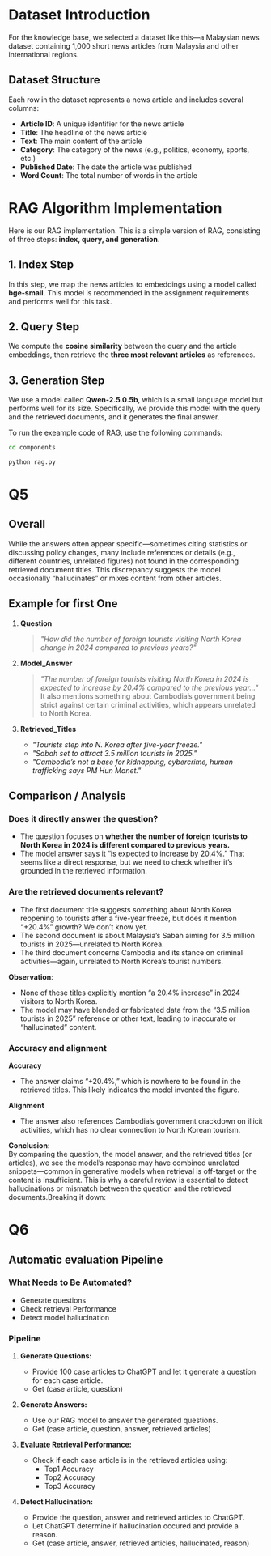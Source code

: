 # Dataset Introduction

For the knowledge base, we selected a dataset like this—a Malaysian news dataset containing 1,000 short news articles from Malaysia and other international regions.

## Dataset Structure

Each row in the dataset represents a news article and includes several columns:

- **Article ID**: A unique identifier for the news article  
- **Title**: The headline of the news article  
- **Text**: The main content of the article  
- **Category**: The category of the news (e.g., politics, economy, sports, etc.)  
- **Published Date**: The date the article was published  
- **Word Count**: The total number of words in the article  


# RAG Algorithm Implementation

Here is our RAG implementation. This is a simple version of RAG, consisting of three steps: **index, query, and generation**.

## 1. Index Step  
In this step, we map the news articles to embeddings using a model called **bge-small**. This model is recommended in the assignment requirements and performs well for this task.

## 2. Query Step  
We compute the **cosine similarity** between the query and the article embeddings, then retrieve the **three most relevant articles** as references.

## 3. Generation Step  
We use a model called **Qwen-2.5.0.5b**, which is a small language model but performs well for its size. Specifically, we provide this model with the query and the retrieved documents, and it generates the final answer.

To run the exeample code of RAG, use the following commands:

```bash
cd components
```
```bash
python rag.py
```



# Q5

## Overall

 While the answers often appear specific—sometimes citing statistics or discussing policy changes, many include references or details (e.g., different countries, unrelated figures) not found in the corresponding retrieved document titles. This discrepancy suggests the model occasionally “hallucinates” or mixes content from other articles. 

## Example for first One

1. **Question**  
   > *"How did the number of foreign tourists visiting North Korea change in 2024 compared to previous years?"*

2. **Model_Answer**  
   > *"The number of foreign tourists visiting North Korea in 2024 is expected to increase by 20.4% compared to the previous year..."*  
   It also mentions something about Cambodia’s government being strict against certain criminal activities, which appears unrelated to North Korea.

3. **Retrieved_Titles**  
   - *"Tourists step into N. Korea after five-year freeze."*
   - *"Sabah set to attract 3.5 million tourists in 2025."*
   - *"Cambodia’s not a base for kidnapping, cybercrime, human trafficking says PM Hun Manet."*

## Comparison / Analysis

### Does it directly answer the question?

- The question focuses on **whether the number of foreign tourists to North Korea in 2024 is different compared to previous years.**
- The model answer says it “is expected to increase by 20.4%.” That seems like a direct response, but we need to check whether it’s grounded in the retrieved information.

### Are the retrieved documents relevant?

- The first document title suggests something about North Korea reopening to tourists after a five-year freeze, but does it mention “+20.4%” growth? We don’t know yet.
- The second document is about Malaysia’s Sabah aiming for 3.5 million tourists in 2025—unrelated to North Korea.
- The third document concerns Cambodia and its stance on criminal activities—again, unrelated to North Korea’s tourist numbers.

**Observation**:  
- None of these titles explicitly mention “a 20.4% increase” in 2024 visitors to North Korea.  
- The model may have blended or fabricated data from the “3.5 million tourists in 2025” reference or other text, leading to inaccurate or “hallucinated” content.

### Accuracy and alignment

**Accuracy**  
   - The answer claims “+20.4%,” which is nowhere to be found in the retrieved titles. This likely indicates the model invented the figure.
  
**Alignment**  
   - The answer also references Cambodia’s government crackdown on illicit activities, which has no clear connection to North Korean tourism.

**Conclusion**:  
By comparing the question, the model answer, and the retrieved titles (or articles), we see the model’s response may have combined unrelated snippets—common in generative models when retrieval is off-target or the content is insufficient. This is why a careful review is essential to detect hallucinations or mismatch between the question and the retrieved documents.Breaking it down:


# Q6

## Automatic evaluation Pipeline

### What Needs to Be Automated?
- Generate questions
- Check retrieval Performance
- Detect model hallucination

### Pipeline

1. **Generate Questions:**  
   - Provide 100 case articles to ChatGPT and let it generate a question for each case article. 
   - Get (case article, question)

2. **Generate Answers:**  
   - Use our RAG model to answer the generated questions.
   - Get (case article, question, answer, retrieved articles)

3. **Evaluate Retrieval Performance:**  
   - Check if each case article is in the retrieved articles using:
     - Top1 Accuracy
     - Top2 Accuracy
     - Top3 Accuracy

4. **Detect Hallucination:**  
   - Provide the question, answer and retrieved articles to ChatGPT.  
   - Let ChatGPT determine if hallucination occured and provide a reason.
   - Get (case article, answer, retrieved articles, hallucinated, reason)

